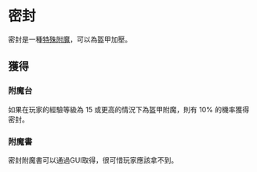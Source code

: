 # 密封

密封是一種[特殊附魔](../space/enchantments.md)，可以為盔甲加壓。

## 獲得

### 附魔台

如果在玩家的經驗等級為 15 或更高的情況下為盔甲附魔，則有 10% 的機率獲得密封。

### 附魔書

密封附魔書可以通過GUI取得，很可惜玩家應該拿不到。
